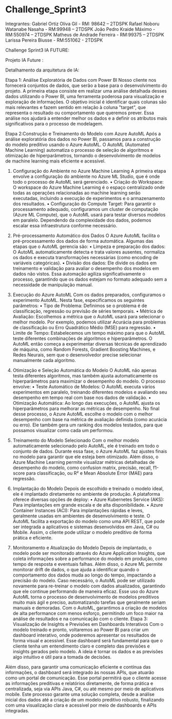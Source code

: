 # Challenge_Sprint3
Integrantes:
Gabriel Ortiz Oliva Gil - RM: 98642 – 2TDSPK
Rafael Noboru Watanabe Nasaha - RM:99948 – 2TDSPK
João Pedro Kraide Máximo - RM:550974 – 2TDSPK
Matheus de Andrade Ferreira - RM:99375 – 2TDSPK
Larissa Pereira Biusse - RM:551062 - 2TDSPK

Challenge Sprint3 IA FUTURE:

Projeto IA Future :

Detalhamento da arquitetura de IA:
 


Etapa 1: Análise Exploratória de Dados com Power BI
Nosso cliente nos fornecerá conjuntos de dados, que serão a base para o desenvolvimento do projeto. A primeira etapa consiste em realizar uma análise detalhada desses dados utilizando o Power BI, uma ferramenta poderosa para visualização e exploração de informações. O objetivo inicial é identificar quais colunas são mais relevantes e fazem sentido em relação à coluna "target", que representa o resultado ou comportamento que queremos prever. Essa análise nos ajudará a entender melhor os dados e a definir os atributos mais significativos para o processo de modelagem.
 

Etapa 2:Construção e Treinamento do Modelo com Azure AutoML
Após a análise exploratória dos dados no Power BI, passamos para a construção do modelo preditivo usando o Azure AutoML. O AutoML (Automated Machine Learning) automatiza o processo de seleção de algoritmos e otimização de hiperparâmetros, tornando o desenvolvimento de modelos de machine learning mais eficiente e acessível.
1. Configuração do Ambiente no Azure Machine Learning
A primeira etapa envolve a configuração do ambiente no Azure ML Studio, que é onde todo o processo de AutoML será gerenciado.
•	Criação do Workspace: O workspace do Azure Machine Learning é o espaço centralizado onde todas as operações relacionadas ao machine learning serão executadas, incluindo a execução de experimentos e o armazenamento dos resultados.
•	Configuração do Compute Target: Para garantir o processamento adequado, configuramos um cluster de computação (Azure ML Compute), que o AutoML usará para testar diversos modelos em paralelo. Dependendo da complexidade dos dados, podemos escalar essa infraestrutura conforme necessário.
2. Pré-processamento Automático dos Dados
O Azure AutoML facilita o pré-processamento dos dados de forma automática. Algumas das etapas que o AutoML gerencia são:
•	Limpeza e preparação dos dados: O AutoML automaticamente detecta e trata valores ausentes, normaliza os dados e executa transformações necessárias (como encoding de variáveis categóricas).
•	Divisão dos dados: Ele divide os dados em treinamento e validação para avaliar o desempenho dos modelos em dados não vistos.
Essa automação agiliza significativamente o processo, garantindo que os dados estejam no formato adequado sem a necessidade de manipulação manual.

3. Execução do Azure AutoML
Com os dados preparados, configuramos o experimento AutoML. Nesta fase, especificamos os seguintes parâmetros:
•	Tipo de Problema: Definimos se o problema é de classificação, regressão ou previsão de séries temporais.
•	Métrica de Avaliação: Escolhemos a métrica que o AutoML usará para selecionar o melhor modelo. Por exemplo, podemos utilizar Acurácia para problemas de classificação ou Erro Quadrático Médio (MSE) para regressão.
•	Limite de Tempo: Estabelecemos um tempo máximo para que o AutoML teste diferentes combinações de algoritmos e hiperparâmetros. O AutoML então começa a experimentar diversas técnicas de aprendizado de máquina, como Random Forests, Gradient Boosting Machines, e Redes Neurais, sem que o desenvolvedor precise selecionar manualmente cada algoritmo.
4. Otimização e Seleção Automática do Modelo
O AutoML não apenas testa diferentes algoritmos, mas também ajusta automaticamente os hiperparâmetros para maximizar o desempenho do modelo. O processo envolve:
•	Teste Automático de Modelos: O AutoML executa vários experimentos em paralelo, treinando diferentes modelos e avaliando seu desempenho em tempo real com base nos dados de validação.
•	Otimização Automática: Ao longo das execuções, o AutoML ajusta os hiperparâmetros para melhorar as métricas de desempenho.
No final desse processo, o Azure AutoML escolhe o modelo com o melhor desempenho com base na métrica de avaliação definida (como acurácia ou erro). Ele também gera um ranking dos modelos testados, para que possamos visualizar como cada um performou.
5. Treinamento do Modelo Selecionado
Com o melhor modelo automaticamente selecionado pelo AutoML, ele é treinado em todo o conjunto de dados. Durante essa fase, o Azure AutoML faz ajustes finais no modelo para garantir que ele esteja bem otimizado.
Além disso, o Azure Machine Learning permite visualizar métricas detalhadas de desempenho do modelo, como confusion matrix, precisão, recall, f1-score para classificação, ou R² e Mean Absolute Error (MAE) para regressão.
6. Implantação do Modelo
Depois de escolhido e treinado o modelo ideal, ele é implantado diretamente no ambiente de produção. A plataforma oferece diversas opções de deploy:
•	Azure Kubernetes Service (AKS): Para implantações em grande escala e de alta disponibilidade.
•	Azure Container Instances (ACI): Para implantações rápidas e leves, geralmente usadas em ambientes de desenvolvimento e teste.
O AutoML facilita a exportação do modelo como uma API REST, que pode ser integrada a aplicativos e sistemas desenvolvidos em Java, C# ou Mobile. Assim, o cliente pode utilizar o modelo preditivo de forma prática e eficiente.
7. Monitoramento e Atualização do Modelo
Depois de implantado, o modelo pode ser monitorado através do Azure Application Insights, que coleta informações sobre a performance do modelo em produção, como tempo de resposta e eventuais falhas.
Além disso, o Azure ML permite monitorar drift de dados, o que ajuda a identificar quando o comportamento dos dados muda ao longo do tempo, impactando a precisão do modelo. Caso necessário, o AutoML pode ser utilizado novamente para re-treinar o modelo com dados atualizados, garantindo que ele continue performando de maneira eficaz.
Esse uso do Azure AutoML torna o processo de desenvolvimento de modelos preditivos muito mais ágil e preciso, automatizando tarefas que geralmente seriam manuais e demoradas. Com o AutoML, garantimos a criação de modelos de alta performance com menos esforço, permitindo um foco maior na análise de resultados e na comunicação com o cliente.
Etapa 3: Visualização de Insights e Previsões em Dashboards Interativos
Com o modelo treinado e pronto, voltaremos ao Power BI para criar um dashboard interativo, onde poderemos apresentar os resultados de forma visual e acessível. Esse dashboard será fundamental para que o cliente tenha um entendimento claro e completo das previsões e insights gerados pelo modelo. A ideia é tornar os dados e as previsões algo intuitivo e útil para a tomada de decisões.

Além disso, para garantir uma comunicação eficiente e contínua das informações, o dashboard será integrado às nossas APIs, que atuarão como um portal de comunicação. Esse portal permitirá que o cliente acesse as informações preditivas e relatórios diretamente, de forma prática e centralizada, seja via APIs Java, C#, ou até mesmo por meio de aplicativos mobile.
Este processo garante uma solução completa, desde a análise inicial dos dados até a criação de um modelo preditivo robusto, finalizando com uma visualização clara e acessível por meio de dashboards e APIs integradas.

